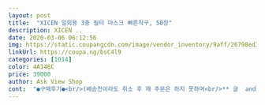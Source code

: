 ```yaml
---
layout: post 
title:  "XICEN 일회용 3중 필터 마스크 빠른직구, 50장" 
description: XICEN ..
date: 2020-03-06 06:12:56 
img: https://static.coupangcdn.com/image/vendor_inventory/9aff/26798ed3905cb575e59dea32246ef587873bda7bb2e9867ab722726c553d.jpg 
linkUrl: https://coupa.ng/bsC4l9 
categories: [1014] 
color: 4A148C 
price: 39000 
author: Ask View Shop 
cont:  "●구매후기●<br/>(배송전이라도 취소 후 재 주문은 하지 못하며<br/>** 글  and amp; 사진추가 **<br/>3겹 맞고, 개수는 49개입니다.<br/><br/>3월 16일 예정으로 변경됨.<br/> 실제 배송완료일 (하루지연) 17일.<br/><br/>3월 3일에 주문한 당시보다 마스크 가격이 4만3천원 정도 내렸네요ㅠㅠ 오늘 17일에 받았으니 배송까지는 2주 걸리고.<br/>.<br/><br/>3월 4일 주문 (구매당시 3월 20일 도착예정)<br/>kf94는 그것대로 준비하지만 1장당 가족대로 매일 쓴다고 가정하면 분명 수요에 불충분 할거라서 주문했습니다.<br/><br/>가격대가 자꾸 낮아지는건 다행이고 당연한거라 생각하므로 제가 주문했을때 가격과 지금 가격은 비교 안 할랍니다.<br/><br/>가격이 넘 오르락 내리락 해서 제품 수령 전 그저께 반품 요청을 했더니 안된다는 답변 받았어요.<br/> 제품 소개 내용에 반품 불가 상품 안내가 되어 있다구요.<br/> 그렇지만 제가 구매 할 당시는 장판? 같은 판 위에 마스크 사진 몇장만 올라와있고 중국공장 제품인 정도만 내용이 나와있었습니다.<br/> 그 당시 코로나 사태가 정점에 있었고, 주변에 마스크 구매도 쉽지 않아 중국 제품인것 알지만;; 울며 겨자 먹기로 구매 했습니다.<br/> 벌크형태로 비닐에만 포장되어 3뭉치 왔구요.<br/><br/>같은 걸 뜯어 쓰는데도 전 별로 안나는데<br/>개학하고 또 일상 생활로 돌아가서는 마스크가 필수일테니,<br/>갯수하나 빠진거, 포장이 10개 단위로라도 따로 포장 되었으면 하는 아쉬움에 별하나 뺐습니다.<br/><br/>구매했을때보다 7만원가량 차이나는게 너무하다 싶었어요.<br/><br/>그때 답변 내용입니다.<br/> (3번째 사진)<br/>끈은 느슨한 편이고 좁은 끈이라 조임없을것 같아요.<br/><br/>냄새 나는 것은 잘 모르겠습니다.<br/> KF94 가 숨쉬기에 조금 갑갑한면이 있는데 이건 그냥 입가리개 ? 정도라 숨쉬기 하나는 편합니다.<br/> 분무기로 물을 뿌려봤는데 안쪽까지 스며들지<br/>냄새는 사람마다 차이가 있는지<br/>다른게 왔지만 여튼 참고하시라고 확대해서 올립니다.<br/><br/>대형은 너무 커서.<br/>.<br/> 중형은 착용해보지 않았지만 소,대 중간이라<br/>딱봐도 좀 큰 얼굴을 가진 어른이 썼는데 본인도 크다고<br/>모두들 코로나 조심하시고 힘내시길 바랍니다!<br/>문의하니 답변은 해주셨지만.<br/>.<br/><br/>분무기 물 뿌려 봤는데,<br/>비말 차단도 충분해 보입니다.<br/><br/>빠른 배송을 해주신 점은 고맙습니다.<br/><br/>사기꾼 같은 상황은 아니기에  안전하게 예정일보다는<br/>사실 수 있으시라 믿고 (어쩌면 더 가격이 내려가든<br/>살짝 냄새가 나긴 했어요.<br/><br/>상대방은 뭔가 특유의 냄새가 난다고 하더라고요.<br/><br/>성인남자가 껴도 넉넉하니 큰 사이즈 같아요.<br/><br/>성인여자분들은 좀 헐렁할 수 있을거 같아요.<br/><br/>솜뭉치따위 보내면서 혹은 한두달씩 미뤄지며 잠수탄<br/>쉽지않아 안쓰는거보다 낫겠지 싶어 구매했습니다.<br/><br/>심각할 정도는 아니구요 오늘 착용해 봤을때는 거의 안 나네요.<br/><br/>안 밖 소재는 동일해 보이고 kf94보다야 얇지만 더워지는 날씨를 생각하면 호흡도 편하고<br/>않습니다만 시간이 흐르니 축축함이 느껴집니다.<br/> (제가 본 대부분의 사람들은 바깥 외출시 99%는 마스크 사용 하고 있습니다.<br/> 일정한 거리두고 떨어져 다니구요.<br/> 자가용 안에서도 마스크를 끼고 있어요.<br/> 만약 비말이 튀었다고 가정한다면 바로 벗어 비닐에 꽁꽁 싸 버리고 소독한 손으로  다른 여분 다시 꺼내 사용하면되니 크게 신경 쓰이지는 않는 부분입니다) .<br/> 다만 가까운 이웃이 설무렵에 이와 똑같은 제품을 개당 100원에 구매 했다기에 ... <br/> 마스크 쓸때마다 속이 아플것 같습니다ㅠ  뭐 이 시국에 이렇게라도 구했다는거에 위안을 삼으며.<br/>.<br/> 판매자님 코로나로 부자 되세요~~!<br/>얇아서 인지 생각보다 심하거나 불쾌하진 않았습니다.<br/><br/>여튼 2주사이에 너무 폭이 큰 가격변동과<br/>여튼 얇다보니 숨쉬는데 불편함이 덜하긴 하네요.<br/><br/>의문 가지신 분들을 위해 혹시 답변이 되어있지 않다면<br/>이게 오히려 괜찮을것 같아요.<br/>(물론 미세먼지 차단은 포기하구요 ㅠ)<br/>이게 좋은건지 나쁜건지... <br/>... <br/>... <br/>.<br/><br/>일단 포장은 한팩으로 왔고 개봉한 상태로 열어뒀어요.<br/><br/>저는 어쩔 수 없이 2배 가격으로 구매했지만<br/>저도 배송전 가격변동건에 대해 문의를 한적이 있는데<br/>저랑 비슷한 시기에 주문하셔서 가격변동으로<br/>저희애들은 안경쓰는 애들이라 초미세먼지 빨강인 날에도 안경에 김서리고 불편하니 잘 안 쓰는것 같았는데<br/>전 기존 국내산 마스크에 냄새가 심해서 머리가 아팠을정도였는데<br/>전 끈을 꼬아서 쓰니깐 턱부분 들뜸이 좀 감싸지더라고요.<br/><br/>전 대형을 아껴야해서 소형을 쓰고 다녔는데 그건 좀 불편했고<br/>점차 큰 전파는 줄어드는것 같지만<br/>제가 받은걸 참고해 주세요.<br/><br/>주문 7일 만에, 배송예정일보다 4일 일찍 도착했어요.<br/><br/>중국산이다 좋지않는 마스크다 말이 많아 반신반의했지만<br/>중앙 사진은 한쪽끈이 뒤틀어진채로 마감된 , 사용엔 지장없는 흠입니다.<br/><br/>중형정도 되지않을까 하는 얼굴크기입니다.<br/><br/>지금 구매들 하시는 분들은 좀 낮은가격에라도<br/>차이금액 또한 보상받지는 못하나봐요.<br/>)<br/>참고로 끈  시접이 바깥으로, 중앙주름이 젤 위로  올라가 잡힌게 바깥인것 같아요.<br/>(오른쪽 사진 2개 비교 참고)<br/>커서 낀듯 안 낀듯한 느낌이 들지만<br/>판매자님의 답변이 거짓이 아니길... <br/><br/>품질보증서가 상품마다 다른지 상품평 올려주시는 분들과<br/>품질이 나쁘지않다고 뉴스에 확인되길바라며) 그걸로 위안삼겠습니다.<br/><br/>하더라고요.<br/> (딱 맞아보이는데.<br/>.<br/>)<br/>하루동안에도 몇번씩 바뀌는 가격이 뭔가 싶더라고요.<br/><br/>현 시국이 구하기도 또 높지않은 가격으로 마스크를 사기는<br/>" 
---
```


